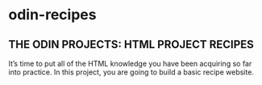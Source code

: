 # odin-recipes

## THE ODIN PROJECTS: HTML PROJECT RECIPES

It’s time to put all of the HTML knowledge you have been acquiring so far into practice. In this project, you are going to build a basic recipe website.